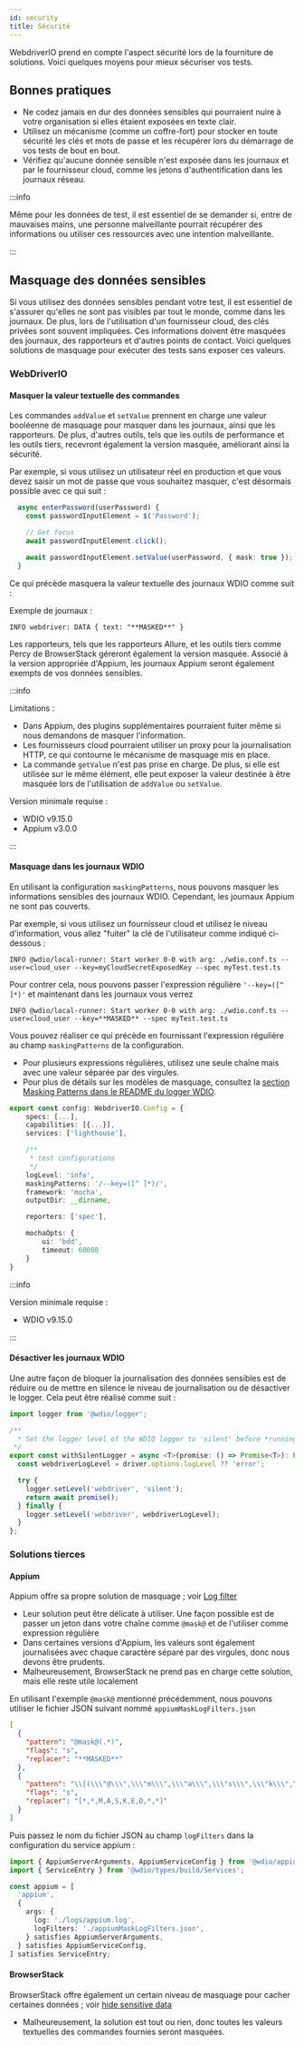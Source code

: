 ```yaml
---
id: security
title: Sécurité
---
```


WebdriverIO prend en compte l'aspect sécurité lors de la fourniture de solutions. Voici quelques moyens pour mieux sécuriser vos tests.

## Bonnes pratiques

- Ne codez jamais en dur des données sensibles qui pourraient nuire à votre organisation si elles étaient exposées en texte clair.
- Utilisez un mécanisme (comme un coffre-fort) pour stocker en toute sécurité les clés et mots de passe et les récupérer lors du démarrage de vos tests de bout en bout.
- Vérifiez qu'aucune donnée sensible n'est exposée dans les journaux et par le fournisseur cloud, comme les jetons d'authentification dans les journaux réseau.

:::info

Même pour les données de test, il est essentiel de se demander si, entre de mauvaises mains, une personne malveillante pourrait récupérer des informations ou utiliser ces ressources avec une intention malveillante.

:::

## Masquage des données sensibles

Si vous utilisez des données sensibles pendant votre test, il est essentiel de s'assurer qu'elles ne sont pas visibles par tout le monde, comme dans les journaux. De plus, lors de l'utilisation d'un fournisseur cloud, des clés privées sont souvent impliquées. Ces informations doivent être masquées des journaux, des rapporteurs et d'autres points de contact. Voici quelques solutions de masquage pour exécuter des tests sans exposer ces valeurs.

### WebDriverIO

#### Masquer la valeur textuelle des commandes

Les commandes `addValue` et `setValue` prennent en charge une valeur booléenne de masquage pour masquer dans les journaux, ainsi que les rapporteurs. De plus, d'autres outils, tels que les outils de performance et les outils tiers, recevront également la version masquée, améliorant ainsi la sécurité.

Par exemple, si vous utilisez un utilisateur réel en production et que vous devez saisir un mot de passe que vous souhaitez masquer, c'est désormais possible avec ce qui suit :

```ts
  async enterPassword(userPassword) {
    const passwordInputElement = $('Password');

    // Get focus
    await passwordInputElement.click();

    await passwordInputElement.setValue(userPassword, { mask: true });
  }
```

Ce qui précède masquera la valeur textuelle des journaux WDIO comme suit :

Exemple de journaux :
```text
INFO webdriver: DATA { text: "**MASKED**" }
```

Les rapporteurs, tels que les rapporteurs Allure, et les outils tiers comme Percy de BrowserStack géreront également la version masquée.
Associé à la version appropriée d'Appium, les journaux Appium seront également exempts de vos données sensibles.

:::info

Limitations :
  - Dans Appium, des plugins supplémentaires pourraient fuiter même si nous demandons de masquer l'information.
  - Les fournisseurs cloud pourraient utiliser un proxy pour la journalisation HTTP, ce qui contourne le mécanisme de masquage mis en place.
  - La commande `getValue` n'est pas prise en charge. De plus, si elle est utilisée sur le même élément, elle peut exposer la valeur destinée à être masquée lors de l'utilisation de `addValue` ou `setValue`.

Version minimale requise :
 - WDIO v9.15.0
 - Appium v3.0.0

:::

#### Masquage dans les journaux WDIO

En utilisant la configuration `maskingPatterns`, nous pouvons masquer les informations sensibles des journaux WDIO. Cependant, les journaux Appium ne sont pas couverts.

Par exemple, si vous utilisez un fournisseur cloud et utilisez le niveau d'information, vous allez "fuiter" la clé de l'utilisateur comme indiqué ci-dessous :

```text
INFO @wdio/local-runner: Start worker 0-0 with arg: ./wdio.conf.ts --user=cloud_user --key=myCloudSecretExposedKey --spec myTest.test.ts
```

Pour contrer cela, nous pouvons passer l'expression régulière `'--key=([^ ]*)'` et maintenant dans les journaux vous verrez 

```text
INFO @wdio/local-runner: Start worker 0-0 with arg: ./wdio.conf.ts --user=cloud_user --key=**MASKED** --spec myTest.test.ts
```

Vous pouvez réaliser ce qui précède en fournissant l'expression régulière au champ `maskingPatterns` de la configuration.
  - Pour plusieurs expressions régulières, utilisez une seule chaîne mais avec une valeur séparée par des virgules.
  - Pour plus de détails sur les modèles de masquage, consultez la [section Masking Patterns dans le README du logger WDIO](https://github.com/webdriverio/webdriverio/blob/main/packages/wdio-logger/README.md#masking-patterns).

```ts
export const config: WebdriverIO.Config = {
    specs: [...],
    capabilities: [{...}],
    services: ['lighthouse'],

    /**
     * test configurations
     */
    logLevel: 'info',
    maskingPatterns: '/--key=([^ ]*)/',
    framework: 'mocha',
    outputDir: __dirname,

    reporters: ['spec'],

    mochaOpts: {
        ui: 'bdd',
        timeout: 60000
    }
}
```

:::info

Version minimale requise :
 - WDIO v9.15.0

:::

#### Désactiver les journaux WDIO

Une autre façon de bloquer la journalisation des données sensibles est de réduire ou de mettre en silence le niveau de journalisation ou de désactiver le logger.
Cela peut être réalisé comme suit :

```ts
import logger from '@wdio/logger';

/**
  * Set the logger level of the WDIO logger to 'silent' before *running a promise, which helps hide sensitive information in the logs.
 */
export const withSilentLogger = async <T>(promise: () => Promise<T>): Promise<T> => {
  const webdriverLogLevel = driver.options.logLevel ?? 'error';

  try {
    logger.setLevel('webdriver', 'silent');
    return await promise();
  } finally {
    logger.setLevel('webdriver', webdriverLogLevel);
  }
};
```

### Solutions tierces

#### Appium
Appium offre sa propre solution de masquage ; voir [Log filter](https://appium.io/docs/en/latest/guides/log-filters/)
 - Leur solution peut être délicate à utiliser. Une façon possible est de passer un jeton dans votre chaîne comme `@mask@` et de l'utiliser comme expression régulière
 - Dans certaines versions d'Appium, les valeurs sont également journalisées avec chaque caractère séparé par des virgules, donc nous devons être prudents.
 - Malheureusement, BrowserStack ne prend pas en charge cette solution, mais elle reste utile localement
 
En utilisant l'exemple `@mask@` mentionné précédemment, nous pouvons utiliser le fichier JSON suivant nommé `appiumMaskLogFilters.json`
```json
[
  {
    "pattern": "@mask@(.*)",
    "flags": "s",
    "replacer": "**MASKED**"
  },
  {
    "pattern": "\\[(\\\"@\\\",\\\"m\\\",\\\"a\\\",\\\"s\\\",\\\"k\\\",\\\"@\\\",\\S+)\\]",
    "flags": "s",
    "replacer": "[*,*,M,A,S,K,E,D,*,*]"
  }
]
```

Puis passez le nom du fichier JSON au champ `logFilters` dans la configuration du service appium :
```ts
import { AppiumServerArguments, AppiumServiceConfig } from '@wdio/appium-service';
import { ServiceEntry } from '@wdio/types/build/Services';

const appium = [
  'appium',
  {
    args: {
      log: './logs/appium.log',
      logFilters: './appiumMaskLogFilters.json',
    } satisfies AppiumServerArguments,
  } satisfies AppiumServiceConfig,
] satisfies ServiceEntry;
```

#### BrowserStack

BrowserStack offre également un certain niveau de masquage pour cacher certaines données ; voir [hide sensitive data](https://www.browserstack.com/docs/automate/selenium/hide-sensitive-data)
 - Malheureusement, la solution est tout ou rien, donc toutes les valeurs textuelles des commandes fournies seront masquées.